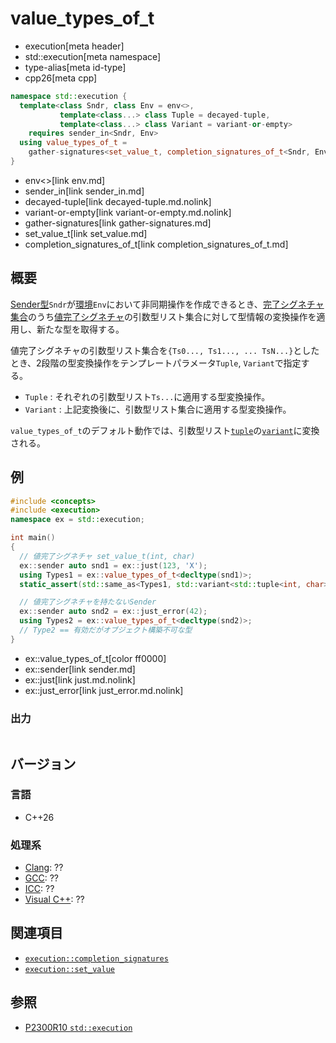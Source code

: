 # value_types_of_t
* execution[meta header]
* std::execution[meta namespace]
* type-alias[meta id-type]
* cpp26[meta cpp]

```cpp
namespace std::execution {
  template<class Sndr, class Env = env<>,
           template<class...> class Tuple = decayed-tuple,
           template<class...> class Variant = variant-or-empty>
    requires sender_in<Sndr, Env>
  using value_types_of_t =
    gather-signatures<set_value_t, completion_signatures_of_t<Sndr, Env>, Tuple, Variant>;
}
```
* env<>[link env.md]
* sender_in[link sender_in.md]
* decayed-tuple[link decayed-tuple.md.nolink]
* variant-or-empty[link variant-or-empty.md.nolink]
* gather-signatures[link gather-signatures.md]
* set_value_t[link set_value.md]
* completion_signatures_of_t[link completion_signatures_of_t.md]

## 概要
[Sender型](sender.md)`Sndr`が[環境](receiver.md)`Env`において非同期操作を作成できるとき、[完了シグネチャ集合](completion_signatures.md)のうち[値完了シグネチャ](set_value.md)の引数型リスト集合に対して型情報の変換操作を適用し、新たな型を取得する。

値完了シグネチャの引数型リスト集合を`{Ts0..., Ts1..., ... TsN...}`としたとき、2段階の型変換操作をテンプレートパラメータ`Tuple`, `Variant`で指定する。

- `Tuple` : それぞれの引数型リスト`Ts...`に適用する型変換操作。
- `Variant` : 上記変換後に、引数型リスト集合に適用する型変換操作。

`value_types_of_t`のデフォルト動作では、引数型リスト[`tuple`](/reference/tuple/tuple.md)の[`variant`](/reference/variant/variant.md)に変換される。


## 例
```cpp example
#include <concepts>
#include <execution>
namespace ex = std::execution;

int main()
{
  // 値完了シグネチャ set_value_t(int, char)
  ex::sender auto snd1 = ex::just(123, 'X');
  using Types1 = ex::value_types_of_t<decltype(snd1)>;
  static_assert(std::same_as<Types1, std::variant<std::tuple<int, char>>>);

  // 値完了シグネチャを持たないSender
  ex::sender auto snd2 = ex::just_error(42);
  using Types2 = ex::value_types_of_t<decltype(snd2)>;
  // Type2 == 有効だがオブジェクト構築不可な型
}
```
* ex::value_types_of_t[color ff0000]
* ex::sender[link sender.md]
* ex::just[link just.md.nolink]
* ex::just_error[link just_error.md.nolink]

### 出力
```
```


## バージョン
### 言語
- C++26

### 処理系
- [Clang](/implementation.md#clang): ??
- [GCC](/implementation.md#gcc): ??
- [ICC](/implementation.md#icc): ??
- [Visual C++](/implementation.md#visual_cpp): ??


## 関連項目
- [`execution::completion_signatures`](completion_signatures.md)
- [`execution::set_value`](set_value.md)


## 参照
- [P2300R10 `std::execution`](https://www.open-std.org/jtc1/sc22/wg21/docs/papers/2024/p2300r10.html)
